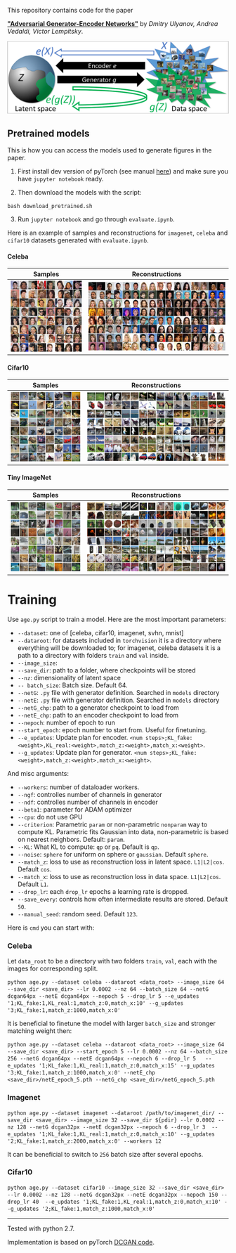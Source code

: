 This repository contains code for the paper

**["Adversarial Generator-Encoder Networks"](http://sites.skoltech.ru/app/data/uploads/sites/25/2017/04/AGE.pdf)** by *Dmitry Ulyanov, Andrea Vedaldi, Victor Lempitsky*.

![](data/readme_pics/age.png)

## Pretrained models

This is how you can access the models used to generate figures in the paper.

1) First install dev version of pyTorch (see manual [here](INSTALL.md)) and make sure you have `jupyter notebook` ready.

2) Then download the models with the script:
```
bash download_pretrained.sh
```

3) Run `jupyter notebook` and go through `evaluate.ipynb`.

Here is an example of samples and reconstructions for `imagenet`, `celeba` and `cifar10` datasets generated with `evaluate.ipynb`.

#### Celeba

|Samples    |Reconstructions|
|:---------:|:-------------:|
|![](data/readme_pics/celeba_samples.png) | ![](data/readme_pics/celeba_reconstructions.png) |

#### Cifar10

|Samples    |Reconstructions|
|:---------:|:-------------:|
|![](data/readme_pics/cifar10_samples.png) | ![](data/readme_pics/cifar10_reconstructions.png) |

#### Tiny ImageNet

|Samples    |Reconstructions|
|:---------:|:-------------:|
|![](data/readme_pics/imagenet_samples.png) | ![](data/readme_pics/imagenet_reconstructions.png) |


# Training

Use `age.py` script to train a model. Here are the most important parameters:

* `--dataset`: one of [celeba, cifar10, imagenet, svhn, mnist]
* `--dataroot`: for datasets included in `torchvision` it is a directory where everything will be downloaded to; for imagenet, celeba datasets it is a path to a directory with folders `train` and `val` inside.
* `--image_size`:
* `--save_dir`: path to a folder, where checkpoints will be stored
* `--nz`: dimensionality of latent space
* `-- batch_size`: Batch size. Default 64.
* `--netG`: `.py` file with generator definition. Searched in `models` directory
* `--netE`: `.py` file with generator definition. Searched in `models` directory
* `--netG_chp`: path to a generator checkpoint to load from
* `--netE_chp`: path to an encoder checkpoint to load from
* `--nepoch`: number of epoch to run
* `--start_epoch`: epoch number to start from. Useful for finetuning.
* `--e_updates`: Update plan for encoder. `<num steps>;KL_fake:<weight>,KL_real:<weight>,match_z:<weight>,match_x:<weight>`.
* `--g_updates`: Update plan for generator. `<num steps>;KL_fake:<weight>,match_z:<weight>,match_x:<weight>`.

And misc arguments:
* `--workers`: number of dataloader workers.
* `--ngf`: controlles number of channels in generator
* `--ndf`: controlles number of channels in encoder
* `--beta1`: parameter for ADAM optimizer
* `--cpu`: do not use GPU
* `--criterion`: Parametric `param` or non-parametric `nonparam` way to compute KL. Parametric fits  Gaussian into data, non-parametric is based on nearest neighbors. Default: `param`.
* `--KL`: What KL to compute: `qp` or `pq`. Default is `qp`.
* `--noise`: `sphere` for uniform on sphere or `gaussian`. Default `sphere`.
* `--match_z`: loss to use as reconstruction loss in latent space. `L1|L2|cos`. Default `cos`.
* `--match_x`: loss to use as reconstruction loss in data space. `L1|L2|cos`. Default `L1`.
* `--drop_lr`: each `drop_lr` epochs a learning rate is dropped.
* `--save_every`: controls how often intermediate results are stored. Default `50`.
* `--manual_seed`: random seed. Default `123`.


Here is `cmd` you can start with:

### Celeba
Let `data_root` to be a directory with two folders `train`, `val`, each with the images for corresponding split.

```
python age.py --dataset celeba --dataroot <data_root> --image_size 64 --save_dir <save_dir> --lr 0.0002 --nz 64 --batch_size 64 --netG dcgan64px --netE dcgan64px --nepoch 5 --drop_lr 5 --e_updates '1;KL_fake:1,KL_real:1,match_z:0,match_x:10' --g_updates '3;KL_fake:1,match_z:1000,match_x:0'
```

It is beneficial to finetune the model with larger `batch_size` and stronger matching weight then:
```
python age.py --dataset celeba --dataroot <data_root> --image_size 64 --save_dir <save_dir> --start_epoch 5 --lr 0.0002 --nz 64 --batch_size 256 --netG dcgan64px --netE dcgan64px --nepoch 6 --drop_lr 5   --e_updates '1;KL_fake:1,KL_real:1,match_z:0,match_x:15' --g_updates '3;KL_fake:1,match_z:1000,match_x:0' --netE_chp  <save_dir>/netE_epoch_5.pth --netG_chp <save_dir>/netG_epoch_5.pth
```

### Imagenet

```
python age.py --dataset imagenet --dataroot /path/to/imagenet_dir/ --save_dir <save_dir> --image_size 32 --save_dir ${pdir} --lr 0.0002 --nz 128 --netG dcgan32px --netE dcgan32px --nepoch 6 --drop_lr 3  --e_updates '1;KL_fake:1,KL_real:1,match_z:0,match_x:10' --g_updates '2;KL_fake:1,match_z:2000,match_x:0' --workers 12
```

It can be beneficial to switch to `256` batch size after several epochs.

### Cifar10

```
python age.py --dataset cifar10 --image_size 32 --save_dir <save_dir> --lr 0.0002 --nz 128 --netG dcgan32px --netE dcgan32px --nepoch 150 --drop_lr 40  --e_updates '1;KL_fake:1,KL_real:1,match_z:0,match_x:10' --g_updates '2;KL_fake:1,match_z:1000,match_x:0'
```

---------------------

Tested with python 2.7.

Implementation is based on pyTorch [DCGAN code](https://github.com/pytorch/examples/tree/master/dcgan).
